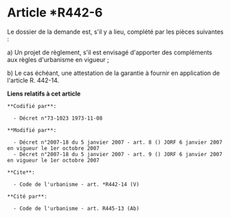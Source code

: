 # Article *R442-6

Le dossier de la demande est, s'il y a lieu, complété par les pièces suivantes : 

a) Un projet de règlement, s'il est envisagé d'apporter des compléments aux règles d'urbanisme en vigueur ; 

b) Le cas échéant, une attestation de la garantie à fournir en application de l'article R. 442-14.

**Liens relatifs à cet article**

	**Codifié par**:

	  - Décret n°73-1023 1973-11-08

	**Modifié par**:

	  - Décret n°2007-18 du 5 janvier 2007 - art. 8 () JORF 6 janvier 2007 en vigueur le 1er octobre 2007
	  - Décret n°2007-18 du 5 janvier 2007 - art. 9 () JORF 6 janvier 2007 en vigueur le 1er octobre 2007

	**Cite**:

	  - Code de l'urbanisme - art. *R442-14 (V)

	**Cité par**:

	  - Code de l'urbanisme - art. R445-13 (Ab)
